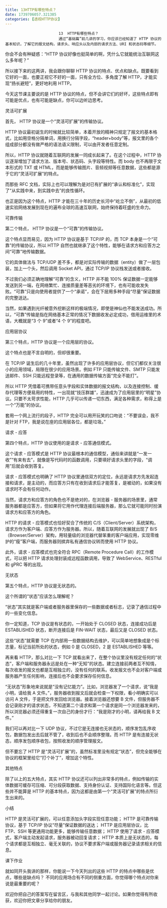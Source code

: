 ```yaml
---
title: 13HTTP有哪些特点？
date: 1739706057.321385
categories: [透视HTTP协议]
---
```

                            13  HTTP有哪些特点？
                            通过“基础篇”前几讲的学习，你应该已经知道了 HTTP 协议的基本知识，了解它的报文结构，请求头、响应头以及内部的请求方法、URI 和状态码等细节。

你会不会有种疑惑：“HTTP 协议好像也挺简单的啊，凭什么它就能统治互联网这么多年呢？”

所以接下来的这两讲，我会跟你聊聊 HTTP 协议的特点、优点和缺点。既要看到它好的一面，也要正视它不好的一面，只有全方位、多角度了解 HTTP，才能实现“扬长避短”，更好地利用 HTTP。

今天这节课主要说的是 HTTP 协议的特点，但不会讲它们的好坏，这些特点即有可能是优点，也有可能是缺点，你可以边听边思考。



灵活可扩展

首先， HTTP 协议是一个“灵活可扩展”的传输协议。

HTTP 协议最初诞生的时候就比较简单，本着开放的精神只规定了报文的基本格式，比如用空格分隔单词，用换行分隔字段，“header+body”等，报文里的各个组成部分都没有做严格的语法语义限制，可以由开发者任意定制。

所以，HTTP 协议就随着互联网的发展一同成长起来了。在这个过程中，HTTP 协议逐渐增加了请求方法、版本号、状态码、头字段等特性。而 body 也不再限于文本形式的 TXT 或 HTML，而是能够传输图片、音频视频等任意数据，这些都是源于它的“灵活可扩展”的特点。

而那些 RFC 文档，实际上也可以理解为是对已有扩展的“承认和标准化”，实现了“从实践中来，到实践中去”的良性循环。

也正是因为这个特点，HTTP 才能在三十年的历史长河中“屹立不倒”，从最初的低速实验网络发展到现在的遍布全球的高速互联网，始终保持着旺盛的生命力。

可靠传输

第二个特点， HTTP 协议是一个“可靠”的传输协议。

这个特点显而易见，因为 HTTP 协议是基于 TCP/IP 的，而 TCP 本身是一个“可靠”的传输协议，所以 HTTP 自然也就继承了这个特性，能够在请求方和应答方之间“可靠”地传输数据。

它的具体做法与 TCP/UDP 差不多，都是对实际传输的数据（entity）做了一层包装，加上一个头，然后调用 Socket API，通过 TCP/IP 协议栈发送或者接收。

不过我们必须正确地理解“可靠”的含义，HTTP 并不能 100% 保证数据一定能够发送到另一端，在网络繁忙、连接质量差等恶劣的环境下，也有可能收发失败。“可靠”只是向使用者提供了一个“承诺”，会在下层用多种手段“尽量”保证数据的完整送达。

当然，如果遇到光纤被意外挖断这样的极端情况，即使是神仙也不能发送成功。所以，“可靠”传输是指在网络基本正常的情况下数据收发必定成功，借用运维里的术语，大概就是“3 个 9”或者“4 个 9”的程度吧。

应用层协议

第三个特点，HTTP 协议是一个应用层的协议。

这个特点也是不言自明的，但却很重要。

在 TCP/IP 诞生后的几十年里，虽然出现了许多的应用层协议，但它们都仅关注很小的应用领域，局限在很少的应用场景。例如 FTP 只能传输文件、SMTP 只能发送邮件、SSH 只能远程登录等，在通用的数据传输方面“完全不能打”。

所以 HTTP 凭借着可携带任意头字段和实体数据的报文结构，以及连接控制、缓存代理等方便易用的特性，一出现就“技压群雄”，迅速成为了应用层里的“明星”协议。只要不太苛求性能，HTTP 几乎可以传递一切东西，满足各种需求，称得上是一个“万能”的协议。

套用一个网上流行的段子，HTTP 完全可以用开玩笑的口吻说：“不要误会，我不是针对 FTP，我是说在座的应用层各位，都是垃圾。”

请求 - 应答

第四个特点，HTTP 协议使用的是请求 - 应答通信模式。

这个请求 - 应答模式是 HTTP 协议最根本的通信模型，通俗来讲就是“一发一收”“有来有去”，就像是写代码时的函数调用，只要填好请求头里的字段，“调用”后就会收到答复。

请求 - 应答模式也明确了 HTTP 协议里通信双方的定位，永远是请求方先发起连接和请求，是主动的，而应答方只有在收到请求后才能答复，是被动的，如果没有请求时不会有任何动作。

当然，请求方和应答方的角色也不是绝对的，在浏览器 - 服务器的场景里，通常服务器都是应答方，但如果将它用作代理连接后端服务器，那么它就可能同时扮演请求方和应答方的角色。

HTTP 的请求 - 应答模式也恰好契合了传统的 C/S（Client/Server）系统架构，请求方作为客户端、应答方作为服务器。所以，随着互联网的发展就出现了 B/S（Browser/Server）架构，用轻量级的浏览器代替笨重的客户端应用，实现零维护的“瘦”客户端，而服务器则摈弃私有通信协议转而使用 HTTP 协议。

此外，请求 - 应答模式也完全符合 RPC（Remote Procedure Call）的工作模式，可以把 HTTP 请求处理封装成远程函数调用，导致了 WebService、RESTful 和 gPRC 等的出现。

无状态

第五个特点，HTTP 协议是无状态的。

这个所谓的“状态”应该怎么理解呢？

“状态”其实就是客户端或者服务器里保存的一些数据或者标志，记录了通信过程中的一些变化信息。

你一定知道，TCP 协议是有状态的，一开始处于 CLOSED 状态，连接成功后是 ESTABLISHED 状态，断开连接后是 FIN-WAIT 状态，最后又是 CLOSED 状态。

这些“状态”就需要 TCP 在内部用一些数据结构去维护，可以简单地想象成是个标志量，标记当前所处的状态，例如 0 是 CLOSED，2 是 ESTABLISHED 等等。

再来看 HTTP，那么对比一下 TCP 就看出来了，在整个协议里没有规定任何的“状态”，客户端和服务器永远是处在一种“无知”的状态。建立连接前两者互不知情，每次收发的报文也都是互相独立的，没有任何的联系。收发报文也不会对客户端或服务器产生任何影响，连接后也不会要求保存任何信息。

“无状态”形象地来说就是“没有记忆能力”。比如，浏览器发了一个请求，说“我是小明，请给我 A 文件。”，服务器收到报文后就会检查一下权限，看小明确实可以访问 A 文件，于是把文件发回给浏览器。接着浏览器还想要 B 文件，但服务器不会记录刚才的请求状态，不知道第二个请求和第一个请求是同一个浏览器发来的，所以浏览器必须还得重复一次自己的身份才行：“我是刚才的小明，请再给我 B 文件。”

我们可以再对比一下 UDP 协议，不过它是无连接也无状态的，顺序发包乱序收包，数据包发出去后就不管了，收到后也不会顺序整理。而 HTTP 是有连接无状态，顺序发包顺序收包，按照收发的顺序管理报文。

但不要忘了 HTTP 是“灵活可扩展”的，虽然标准里没有规定“状态”，但完全能够在协议的框架里给它“打个补丁”，增加这个特性。

其他特点

除了以上的五大特点，其实 HTTP 协议还可以列出非常多的特点，例如传输的实体数据可缓存可压缩、可分段获取数据、支持身份认证、支持国际化语言等。但这些并不能算是 HTTP 的基本特点，因为这都是由第一个“灵活可扩展”的特点所衍生出来的。

小结


HTTP 是灵活可扩展的，可以任意添加头字段实现任意功能；
HTTP 是可靠传输协议，基于 TCP/IP 协议“尽量”保证数据的送达；
HTTP 是应用层协议，比 FTP、SSH 等更通用功能更多，能够传输任意数据；
HTTP 使用了请求 - 应答模式，客户端主动发起请求，服务器被动回复请求；
HTTP 本质上是无状态的，每个请求都是互相独立、毫无关联的，协议不要求客户端或服务器记录请求相关的信息。


课下作业


就如同开头我讲的那样，你能说一下今天列出的这些 HTTP 的特点中哪些是优点，哪些是缺点吗？
不同的应用场合有不同的侧重方面，你觉得哪个特点对你来说是最重要的呢？


欢迎你把自己的答案写在留言区，与我和其他同学一起讨论。如果你觉得有所收获，欢迎你把文章分享给你的朋友。



                        
                        
                            